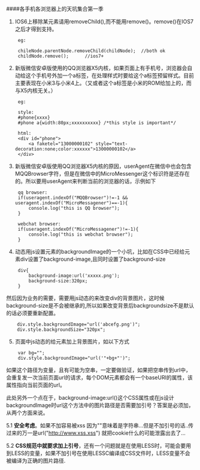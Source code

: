 ####各手机各浏览器上的天坑集合第一季

1. IOS6上移除某元素请用removeChild(),而不能用remove()。remove()在IOS7之后才得到支持。

		eg:
		
		chileNode.parentNode.removeChild(childNode);  //both ok
		childNode.remove();      //ios7+ 

2. 新版微信安卓版使用的QQ浏览器X5内核，如果页面上有手机号，浏览器会自动给这个手机号外加一个a标签，在处理样式时要给这个a标签预留样式。目前主要表现在小米3与小米4上。（又或者这个a标签是小米的ROM给加上的，而与X5内核无关。）

		eg:
		
		style:
		#phone{xxxx}
		#phone a{width:80px;xxxxxxxxxx} /*this style is important*/
		
		html:
		<div id="phone"> 
			<a faketel="13000000102" style="text-decoration:none;color:xxxxxx">13000000102</a>
		</div>

3. 新版微信安卓版使用QQ浏览器X5内核的原因，userAgent在微信中也会包含MQQBrowser字符，但是在微信中的MicroMessenger这个标识符是还存在的。所以要用userAgent来判断当前的浏览器的话，示例如下

		qq browser:
		if(useragent.indexOf("MQQBrowser")!=-1 && useragent.indexOf("MicroMessagener")==-1){
			console.log("this is QQ browser");
		}
		
		webchat browser:
		if(useragent.indexOf("MicroMessagener")!=-1){
			console.log("this is webchat browser");
		}
		

4. 动态用js设置元素的backgroundImage的一个小坑，比如在CSS中已经给元素div设置了background-image,且同时设置了background-size

		div{
			background-image:url('xxxxx.png');
			background-size:320px;
		}
		
 然后因为业务的需要，需要用js动态的来改变div的背景图片，这时候background-size是不会被继承的,所以如果改变背景后backgroundsize不是默认的话必须要重新配置。
 
		div.style.backgroundImage="url('abcefg.png')";
		div.style.backgroundSize="320px"; 
		
5. 页面中js动态的给元素加上背景图片，如以下方式

		var bg="";
		div.style.backgroundImage="url('"+bg+"')";
		
 如果这个路径为变量，且有可能为空串，一定要做验证，如果把空串传到url中，会重复发一次当前页面url的请求，每个DOM元素都会有一个baseURI的属性，该属性指向当前页面的url。
 
 此处另外一个点在于，background-image:url()这个CSS属性或在js设计backgroundImage时url这个方法中的图片路径是否需要加引号？答案是必须加，从两个方面来说。
 
 5.1 **安全考虑**。如果不加容易被xss
因为""意味着是字符串...但是不加引号的话..传过来的万一是url("http://www.xss.xss") 就把cookie什么的可能泄露出去了...
 
 5.2 **CSS规范中就要求加上引号**，还有一个问题就是在使用LESS时，可能会要用到LESS的变量，如果不加引号在使用LESSC编译成CSS文件时，LESS变量不会被编译为正确的图片路径.
 
		
